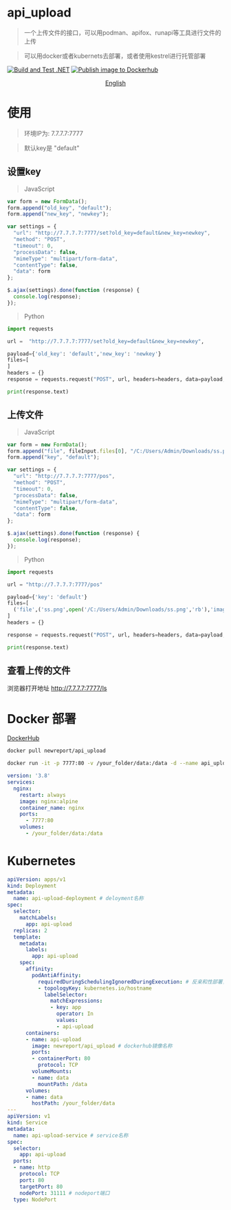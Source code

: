 # api_upload
> 一个上传文件的接口，可以用podman、apifox、runapi等工具进行文件的上传

> 可以用docker或者kubernets去部署，或者使用kestrel进行托管部署

[![ Build and Test .NET ](https://github.com/newreport/api_upload/actions/workflows/dotnet.yml/badge.svg)](https://github.com/newreport/api_upload/actions/workflows/dotnet.yml)   [![Publish image to Dockerhub](https://github.com/newreport/api_upload/actions/workflows/docker-image.yml/badge.svg)](https://github.com/newreport/api_upload/actions/workflows/docker-image.yml)

<p align="center">
<a href="../Readme.md">English</a>
</p>

# 使用
> 环境IP为: 7.7.7.7:7777

> 默认key是 "default"

## 设置key
> JavaScript
```JavaScript
var form = new FormData();
form.append("old_key", "default");
form.append("new_key", "newkey");

var settings = {
  "url": "http://7.7.7.7:7777/set?old_key=default&new_key=newkey",
  "method": "POST",
  "timeout": 0,
  "processData": false,
  "mimeType": "multipart/form-data",
  "contentType": false,
  "data": form
};

$.ajax(settings).done(function (response) {
  console.log(response);
});
```
> Python
```python
import requests

url =  "http://7.7.7.7:7777/set?old_key=default&new_key=newkey",

payload={'old_key': 'default','new_key': 'newkey'}
files=[
]
headers = {}
response = requests.request("POST", url, headers=headers, data=payload, files=files)

print(response.text)
```

## 上传文件
> JavaScript
```JavaScript
var form = new FormData();
form.append("file", fileInput.files[0], "/C:/Users/Admin/Downloads/ss.png");
form.append("key", "default");

var settings = {
  "url": "http://7.7.7.7:7777/pos",
  "method": "POST",
  "timeout": 0,
  "processData": false,
  "mimeType": "multipart/form-data",
  "contentType": false,
  "data": form
};

$.ajax(settings).done(function (response) {
  console.log(response);
});
```

> Python
```python
import requests

url = "http://7.7.7.7:7777/pos"

payload={'key': 'default'}
files=[
  ('file',('ss.png',open('/C:/Users/Admin/Downloads/ss.png','rb'),'image/png'))
]
headers = {}

response = requests.request("POST", url, headers=headers, data=payload, files=files)

print(response.text)

```

## 查看上传的文件
浏览器打开地址 http://7.7.7.7:7777/ls


# Docker 部署
[DockerHub](https://hub.docker.com/r/newreport/api_upload)
```bash
docker pull newreport/api_upload

docker run -it -p 7777:80 -v /your_folder/data:/data -d --name api_upload api_upload
```
```yml
version: '3.8'
services:
  nginx:
    restart: always
    image: nginx:alpine
    container_name: nginx
    ports:
      - 7777:80
    volumes:
      - /your_folder/data:/data
```

# Kubernetes
```yaml
apiVersion: apps/v1
kind: Deployment
metadata:
  name: api-upload-deployment # deloyment名称
spec:
  selector:
    matchLabels:
      app: api-upload
  replicas: 2
  template:
    metadata:
      labels:
        app: api-upload
    spec:
      affinity:
        podAntiAffinity:
          requiredDuringSchedulingIgnoredDuringExecution: # 反亲和性部署，以hostname进行区分
          - topologyKey: kubernetes.io/hostname
            labelSelector:
              matchExpressions:
              - key: app
                operator: In
                values:
                - api-upload
      containers:
      - name: api-upload
        image: newreport/api_upload # dockerhub镜像名称
        ports:
        - containerPort: 80
          protocol: TCP
        volumeMounts:
        - name: data
          mountPath: /data
      volumes:
      - name: data
        hostPath: /your_folder/data
---
apiVersion: v1
kind: Service
metadata:
  name: api-upload-service # service名称
spec:
  selector:
    app: api-upload
  ports:
  - name: http
    protocol: TCP
    port: 80
    targetPort: 80
    nodePort: 31111 # nodeport端口
  type: NodePort
```
